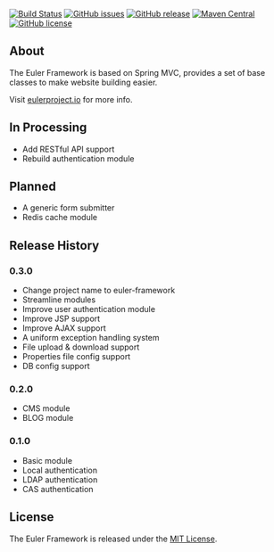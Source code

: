 [![Build Status](https://ci.eulerproject.io/job/euler-framework-latest-jdk8/badge/icon)](https://ci.eulerproject.io/job/euler-framework-latest-jdk8/)
[![GitHub issues](https://img.shields.io/github/issues/euler-projects/euler-framework.svg)](https://github.com/euler-projects/euler-framework/issues)
[![GitHub release](https://img.shields.io/github/release/euler-projects/euler-framework.svg)](https://github.com/euler-projects/euler-framework/releases)
[![Maven Central](https://maven-badges.herokuapp.com/maven-central/org.eulerframework/euler-framework/badge.svg)](https://maven-badges.herokuapp.com/maven-central/org.eulerframework/euler-framework)
[![GitHub license](https://img.shields.io/github/license/euler-projects/euler-framework.svg)](https://raw.githubusercontent.com/euler-projects/euler-framework/master/LICENSE)

## About

The Euler Framework is based on Spring MVC, provides a set of base classes to make website building easier.

Visit [eulerproject.io][] for more info.

## In Processing

* Add RESTful API support
* Rebuild authentication module

## Planned

* A generic form submitter
* Redis cache module

## Release History

### 0.3.0

* Change project name to euler-framework
* Streamline modules
* Improve user authentication module
* Improve JSP support
* Improve AJAX support
* A uniform exception handling system
* File upload & download support
* Properties file config support
* DB config support

### 0.2.0

* CMS module
* BLOG module

### 0.1.0

* Basic module
* Local authentication
* LDAP authentication
* CAS authentication

## License

The Euler Framework is released under the [MIT License][].

[MIT License]: https://opensource.org/licenses/MIT
[eulerproject.io]: https://eulerproject.io
